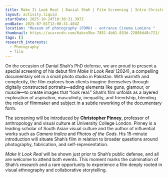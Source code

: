 ```yaml
---
title: Make It Look Real | Danial Shah | Film Screening | Intro Christopher Pinney
layout: activity.liquid
startDate: 2025-10-24T10:30:31.397Z
endDate: 2025-07-01T12:00:31.404Z
location: "Museum of photography (FOMU) - entrance Cinema Lumière "
thumbnail: https://ucarecdn.com/6abce5be-7851-4b61-833d-22888d48c721/
tags: []
research_interests:
  - Photography
  - film
---
```

On the occasion of Danial Shah’s PhD defense, we are proud to present a special screening of his debut film *Make It Look Real* (2024), a compelling documentary set in a small photo studio in Pakistan. With warmth and complexity, the film explores how clients imagine themselves through digitally constructed portraits—adding elements like guns, glamour, or muscle—to create images that “look real.” Shah’s film unfolds as a layered exploration of aspiration, masculinity, inequality, and friendship, blending the roles of filmmaker and subject in a subtle reworking of the documentary form.

The screening will be introduced by **Christopher Pinney**, professor of anthropology and visual culture at University College London. Pinney is a leading scholar of South Asian visual culture and the author of influential works such as *Camera Indica* and *Photos of the Gods*. His 15-minute introduction will situate Shah’s film in relation to broader questions around photography, fabrication, and self-representation.

*Make It Look Real* will be shown just prior to Shah’s public defense, and all are welcome to attend both events. This moment marks the culmination of Shah’s research and a rare opportunity to experience a film deeply rooted in visual ethnography and collaborative storytelling.